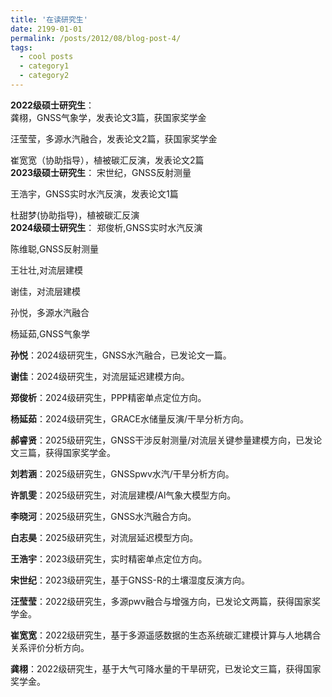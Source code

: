 ```yaml
---
title: '在读研究生'
date: 2199-01-01
permalink: /posts/2012/08/blog-post-4/
tags:
  - cool posts
  - category1
  - category2
---
```


**2022级硕士研究生**：        
龚栩，GNSS气象学，发表论文3篇，获国家奖学金     
        
汪莹莹，多源水汽融合，发表论文2篇，获国家奖学金       
               
崔宽宽（协助指导），植被碳汇反演，发表论文2篇   
**2023级硕士研究生**：
宋世纪，GNSS反射测量    
    
王浩宇，GNSS实时水汽反演，发表论文1篇    
   
杜甜梦(协助指导)，植被碳汇反演   
**2024级硕士研究生**：
郑俊析,GNSS实时水汽反演    

陈维聪,GNSS反射测量    

王壮壮,对流层建模    

谢佳，对流层建模   

孙悦，多源水汽融合   

杨延茹,GNSS气象学     
                        
**孙悦**：2024级研究生，GNSS水汽融合，已发论文一篇。                      
              
**谢佳**：2024级研究生，对流层延迟建模方向。                    
                
**郑俊析**：2024级研究生，PPP精密单点定位方向。           
              
**杨延茹**：2024级研究生，GRACE水储量反演/干旱分析方向。           
              
**郝睿贤**：2025级研究生，GNSS干涉反射测量/对流层关键参量建模方向，已发论文三篇，获得国家奖学金。                  
              
**刘若涵**：2025级研究生，GNSSpwv水汽/干旱分析方向。           
              
**许凯雯**：2025级研究生，对流层建模/Al气象大模型方向。           
              
**李晓河**：2025级研究生，GNSS水汽融合方向。           
              
**白志昊**：2025级研究生，对流层延迟模型方向。           
              
**王浩宇**：2023级研究生，实时精密单点定位方向。           
              
**宋世纪**：2023级研究生，基于GNSS-R的土壤湿度反演方向。           
              
**汪莹莹**：2022级研究生，多源pwv融合与增强方向，已发论文两篇，获得国家奖学金。           
              
**崔宽宽**：2022级研究生，基于多源遥感数据的生态系统碳汇建模计算与人地耦合关系评价分析方向。          
               
**龚栩**：2022级研究生，基于大气可降水量的干旱研究，已发论文三篇，获得国家奖学金。           


          
